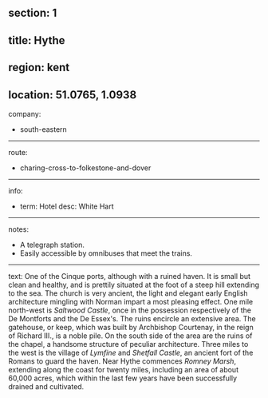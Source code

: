 section: 1
----
title: Hythe
----
region: kent
----
location: 51.0765, 1.0938
----
company:
- south-eastern
----
route:
- charing-cross-to-folkestone-and-dover
----
info:
- term: Hotel
  desc: White Hart
----
notes:
- A telegraph station.
- Easily accessible by omnibuses that meet the trains.
----
text: One of the Cinque ports, although with a ruined haven. It is small but clean and healthy, and is prettily situated at the foot of a steep hill extending to the sea. The church is very ancient, the light and elegant early English architecture mingling with Norman impart a most pleasing effect. One mile north-west is *Saltwood Castle*, once in the possession respectively of the De Montforts and the De Essex's. The ruins encircle an extensive area. The gatehouse, or keep, which was built by Archbishop Courtenay, in the reign of Richard III., is a noble pile. On the south side of the area are the ruins of the chapel, a handsome structure of peculiar architecture. Three miles to the west is the village of *Lymfine* and *Shetfall Castle*, an ancient fort of the Romans to guard the haven. Near Hythe commences *Romney Marsh*, extending along the coast for twenty miles, including an area of about 60,000 acres, which within the last few years have been successfully drained and cultivated.
